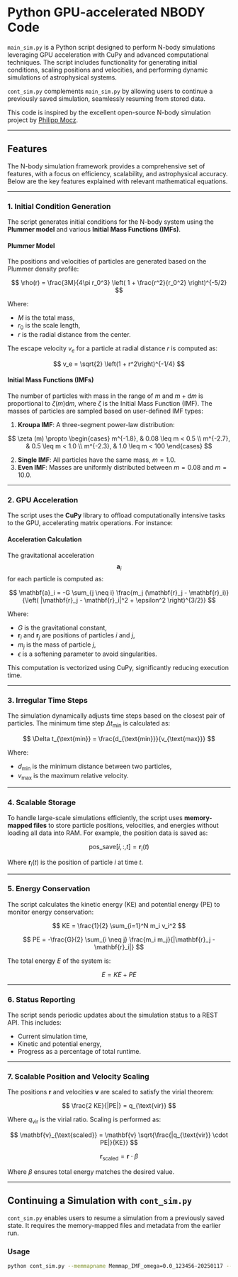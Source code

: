 # Python GPU-accelerated NBODY Code

`main_sim.py` is a Python script designed to perform N-body simulations leveraging GPU acceleration with CuPy and advanced computational techniques. The script includes functionality for generating initial conditions, scaling positions and velocities, and performing dynamic simulations of astrophysical systems.

`cont_sim.py` complements `main_sim.py` by allowing users to continue a previously saved simulation, seamlessly resuming from stored data.

This code is inspired by the excellent open-source N-body simulation project by [Philipp Mocz](https://github.com/pmocz/nbody-python).

---

## Features

The N-body simulation framework provides a comprehensive set of features, with a focus on efficiency, scalability, and astrophysical accuracy. Below are the key features explained with relevant mathematical equations.

---

### 1. **Initial Condition Generation**
The script generates initial conditions for the N-body system using the **Plummer model** and various **Initial Mass Functions (IMFs)**.

#### Plummer Model
The positions and velocities of particles are generated based on the Plummer density profile:

$$
\rho(r) = \frac{3M}{4\pi r_0^3} \left( 1 + \frac{r^2}{r_0^2} \right)^{-5/2}
$$

Where:
- $M$ is the total mass,
- $r_0$ is the scale length,
- $r$ is the radial distance from the center.

The escape velocity $v_e$ for a particle at radial distance $r$ is computed as:

$$
v_e = \sqrt{2} \left(1 + r^2\right)^{-1/4}
$$

#### Initial Mass Functions (IMFs)
The number of particles with mass in the range of $m$ and $m+\text{d}m$ is proportional to $\zeta(m) \text{d}m$, where $\zeta$ is the Initial Mass Function (IMF). The masses of particles are sampled based on user-defined IMF types:
1. **Kroupa IMF**: A three-segment power-law distribution:

$$
\zeta (m) \propto 
\begin{cases} 
m^{-1.8}, & 0.08 \leq m < 0.5 \\
m^{-2.7}, & 0.5 \leq m < 1.0 \\
m^{-2.3}, & 1.0 \leq m < 100 
\end{cases}
$$

2. **Single IMF**: All particles have the same mass, $m = 1.0$.
3. **Even IMF**: Masses are uniformly distributed between $m = 0.08$ and $m = 10.0$.

---

### 2. **GPU Acceleration**
The script uses the **CuPy** library to offload computationally intensive tasks to the GPU, accelerating matrix operations. For instance:

#### Acceleration Calculation
The gravitational acceleration $$\mathbf{a}_i$$ for each particle is computed as:

$$
\mathbf{a}_i = -G \sum_{j \neq i} \frac{m_j (\mathbf{r}_j - \mathbf{r}_i)}{\left( |\mathbf{r}_j - \mathbf{r}_i|^2 + \epsilon^2 \right)^{3/2}}
$$

Where:
- $G$ is the gravitational constant,
- $\mathbf{r}_i$ and $\mathbf{r}_j$ are positions of particles $i$ and $j$,
- $m_j$ is the mass of particle $j$,
- $\epsilon$ is a softening parameter to avoid singularities.

This computation is vectorized using CuPy, significantly reducing execution time.

---

### 3. **Irregular Time Steps**
The simulation dynamically adjusts time steps based on the closest pair of particles. The minimum time step $\Delta t_{\text{min}}$ is calculated as:

$$
\Delta t_{\text{min}} = \frac{d_{\text{min}}}{v_{\text{max}}}
$$

Where:
- $d_{\text{min}}$ is the minimum distance between two particles,
- $v_{\text{max}}$ is the maximum relative velocity.

---

### 4. **Scalable Storage**
To handle large-scale simulations efficiently, the script uses **memory-mapped files** to store particle positions, velocities, and energies without loading all data into RAM. For example, the position data is saved as:

$$
\text{pos\_save}[i, :, t] = \mathbf{r}_i(t)
$$

Where $\mathbf{r}_i(t)$ is the position of particle $i$ at time $t$.

---

### 5. **Energy Conservation**
The script calculates the kinetic energy (KE) and potential energy (PE) to monitor energy conservation:

$$
KE = \frac{1}{2} \sum_{i=1}^N m_i v_i^2
$$

$$
PE = -\frac{G}{2} \sum_{i \neq j} \frac{m_i m_j}{|\mathbf{r}_j - \mathbf{r}_i|}
$$

The total energy $E$ of the system is:

$$
E = KE + PE
$$

---

### 6. **Status Reporting**
The script sends periodic updates about the simulation status to a REST API. This includes:
- Current simulation time,
- Kinetic and potential energy,
- Progress as a percentage of total runtime.

---

### 7. **Scalable Position and Velocity Scaling**
The positions $\mathbf{r}$ and velocities $\mathbf{v}$ are scaled to satisfy the virial theorem:

$$
\frac{2 KE}{|PE|} = q_{\text{vir}}
$$

Where $q_{\text{vir}}$ is the virial ratio. Scaling is performed as:

$$
\mathbf{v}_{\text{scaled}} = \mathbf{v} \sqrt{\frac{|q_{\text{vir}} \cdot PE|}{KE}}
$$

$$
\mathbf{r}_{\text{scaled}} = \mathbf{r} \cdot \beta
$$

Where $\beta$ ensures total energy matches the desired value.

---

## Continuing a Simulation with `cont_sim.py`

`cont_sim.py` enables users to resume a simulation from a previously saved state. It requires the memory-mapped files and metadata from the earlier run.

### Usage
```bash
python cont_sim.py --memmapname Memmap_IMF_omega=0.0_123456-20250117 --metadataname metadata.pkl --tstart 10 --tend 20 --storeinterval 40 --scalefactor 0.4 --softening 0.1
